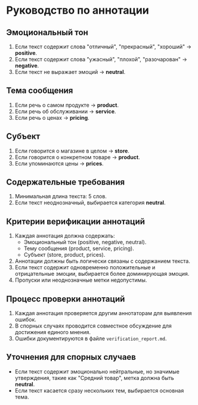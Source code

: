 # Руководство по аннотации

## Эмоциональный тон
1. Если текст содержит слова "отличный", "прекрасный", "хороший" → **positive**.
2. Если текст содержит слова "ужасный", "плохой", "разочарован" → **negative**.
3. Если текст не выражает эмоций → **neutral**.

## Тема сообщения
1. Если речь о самом продукте → **product**.
2. Если речь об обслуживании → **service**.
3. Если речь о ценах → **pricing**.

## Субъект
1. Если говорится о магазине в целом → **store**.
2. Если говорится о конкретном товаре → **product**.
3. Если упоминаются цены → **prices**.

## Содержательные требования
1. Минимальная длина текста: 5 слов.
2. Если текст неоднозначный, выбирается категория **neutral**.

## Критерии верификации аннотаций
1. Каждая аннотация должна содержать:
   - Эмоциональный тон (positive, negative, neutral).
   - Тему сообщения (product, service, pricing).
   - Субъект (store, product, prices).
2. Аннотации должны быть логически связаны с содержанием текста.
3. Если текст содержит одновременно положительные и отрицательные эмоции, выбирается более доминирующая эмоция.
4. Пропуски или неоднозначные метки недопустимы.

## Процесс проверки аннотаций
1. Каждая аннотация проверяется другим аннотаторам для выявления ошибок.
2. В спорных случаях проводится совместное обсуждение для достижения единого мнения.
3. Ошибки документируются в файле `verification_report.md`.

## Уточнения для спорных случаев
- Если текст содержит эмоционально нейтральные, но значимые утверждения, такие как "Средний товар", метка должна быть **neutral**.
- Если текст касается сразу нескольких тем, выбирается основная тема.
